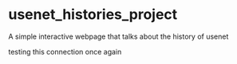 # usenet_histories_project
A simple interactive webpage that talks about the history of usenet

testing this connection once again
